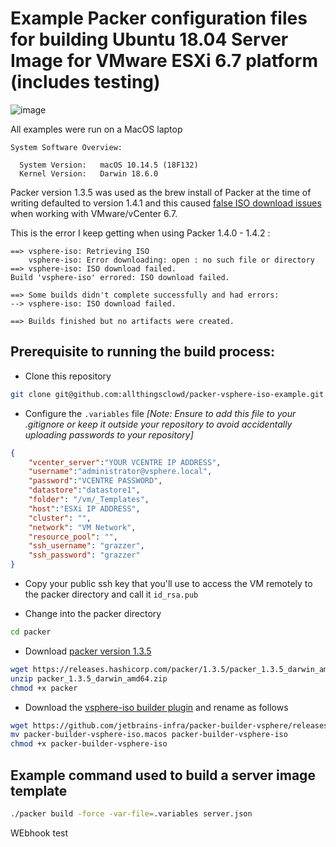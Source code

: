 # Example Packer configuration files for building Ubuntu 18.04 Server Image for VMware ESXi 6.7 platform (includes testing)

![image](https://user-images.githubusercontent.com/9472095/61236481-05dab980-a730-11e9-985c-e32c1b70841b.png)

All examples were run on a MacOS laptop

``` text
System Software Overview:

  System Version:	macOS 10.14.5 (18F132)
  Kernel Version:	Darwin 18.6.0
```

Packer version 1.3.5 was used as the brew install of Packer at the time of writing defaulted to version 1.4.1 and this caused [false ISO download issues](https://github.com/hashicorp/packer/issues/7622) when working with VMware/vCenter 6.7.

This is the error I keep getting when using Packer 1.4.0 - 1.4.2 :

``` text
==> vsphere-iso: Retrieving ISO
    vsphere-iso: Error downloading: open : no such file or directory
==> vsphere-iso: ISO download failed.
Build 'vsphere-iso' errored: ISO download failed.

==> Some builds didn't complete successfully and had errors:
--> vsphere-iso: ISO download failed.

==> Builds finished but no artifacts were created.
```

## Prerequisite to running the build process:

- Clone this repository

``` bash
git clone git@github.com:allthingsclowd/packer-vsphere-iso-example.git 
```

- Configure the `.variables` file _[Note: Ensure to add this file to your .gitignore or keep it outside your repository to avoid accidentally uploading passwords to your repository]_

``` json
{
    "vcenter_server":"YOUR VCENTRE IP ADDRESS",
    "username":"administrator@vsphere.local",
    "password":"VCENTRE PASSWORD",
    "datastore":"datastore1",
    "folder": "/vm/_Templates",
    "host":"ESXi IP ADDRESS",
    "cluster": "",
    "network": "VM Network",
    "resource_pool": "",
    "ssh_username": "grazzer",
    "ssh_password": "grazzer"
}
```

- Copy your public ssh key that you'll use to access the VM remotely to the packer directory and call it `id_rsa.pub`

- Change into the packer directory

``` bash
cd packer
```

- Download [packer version 1.3.5](https://releases.hashicorp.com/packer/1.3.5/packer_1.3.5_darwin_amd64.zip)

```bash
wget https://releases.hashicorp.com/packer/1.3.5/packer_1.3.5_darwin_amd64.zip
unzip packer_1.3.5_darwin_amd64.zip
chmod +x packer
```

- Download the [vsphere-iso builder plugin](https://github.com/jetbrains-infra/packer-builder-vsphere/releases/download/v2.3/packer-builder-vsphere-iso.macos) and rename as follows

``` bash
wget https://github.com/jetbrains-infra/packer-builder-vsphere/releases/download/v2.3/packer-builder-vsphere-iso.macos
mv packer-builder-vsphere-iso.macos packer-builder-vsphere-iso
chmod +x packer-builder-vsphere-iso
```

## Example command used to build a server image template

``` bash
./packer build -force -var-file=.variables server.json
```
WEbhook test
